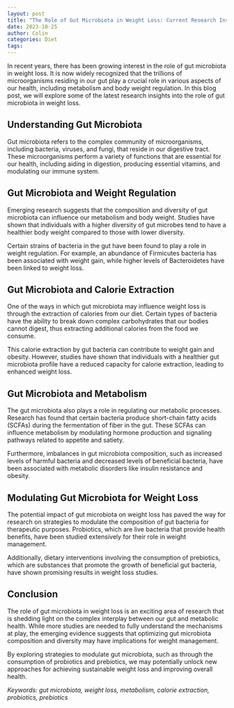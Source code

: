 ```yaml
---
layout: post
title: "The Role of Gut Microbiota in Weight Loss: Current Research Insights"
date: 2023-10-25
author: Colin
categories: Diet
tags: 
---
```


In recent years, there has been growing interest in the role of gut microbiota in weight loss. It is now widely recognized that the trillions of microorganisms residing in our gut play a crucial role in various aspects of our health, including metabolism and body weight regulation. In this blog post, we will explore some of the latest research insights into the role of gut microbiota in weight loss.

## Understanding Gut Microbiota

Gut microbiota refers to the complex community of microorganisms, including bacteria, viruses, and fungi, that reside in our digestive tract. These microorganisms perform a variety of functions that are essential for our health, including aiding in digestion, producing essential vitamins, and modulating our immune system.

## Gut Microbiota and Weight Regulation

Emerging research suggests that the composition and diversity of gut microbiota can influence our metabolism and body weight. Studies have shown that individuals with a higher diversity of gut microbes tend to have a healthier body weight compared to those with lower diversity.

Certain strains of bacteria in the gut have been found to play a role in weight regulation. For example, an abundance of Firmicutes bacteria has been associated with weight gain, while higher levels of Bacteroidetes have been linked to weight loss.

## Gut Microbiota and Calorie Extraction

One of the ways in which gut microbiota may influence weight loss is through the extraction of calories from our diet. Certain types of bacteria have the ability to break down complex carbohydrates that our bodies cannot digest, thus extracting additional calories from the food we consume.

This calorie extraction by gut bacteria can contribute to weight gain and obesity. However, studies have shown that individuals with a healthier gut microbiota profile have a reduced capacity for calorie extraction, leading to enhanced weight loss.

## Gut Microbiota and Metabolism

The gut microbiota also plays a role in regulating our metabolic processes. Research has found that certain bacteria produce short-chain fatty acids (SCFAs) during the fermentation of fiber in the gut. These SCFAs can influence metabolism by modulating hormone production and signaling pathways related to appetite and satiety.

Furthermore, imbalances in gut microbiota composition, such as increased levels of harmful bacteria and decreased levels of beneficial bacteria, have been associated with metabolic disorders like insulin resistance and obesity.

## Modulating Gut Microbiota for Weight Loss

The potential impact of gut microbiota on weight loss has paved the way for research on strategies to modulate the composition of gut bacteria for therapeutic purposes. Probiotics, which are live bacteria that provide health benefits, have been studied extensively for their role in weight management.

Additionally, dietary interventions involving the consumption of prebiotics, which are substances that promote the growth of beneficial gut bacteria, have shown promising results in weight loss studies.

## Conclusion

The role of gut microbiota in weight loss is an exciting area of research that is shedding light on the complex interplay between our gut and metabolic health. While more studies are needed to fully understand the mechanisms at play, the emerging evidence suggests that optimizing gut microbiota composition and diversity may have implications for weight management.

By exploring strategies to modulate gut microbiota, such as through the consumption of probiotics and prebiotics, we may potentially unlock new approaches for achieving sustainable weight loss and improving overall health.

*Keywords: gut microbiota, weight loss, metabolism, calorie extraction, probiotics, prebiotics*